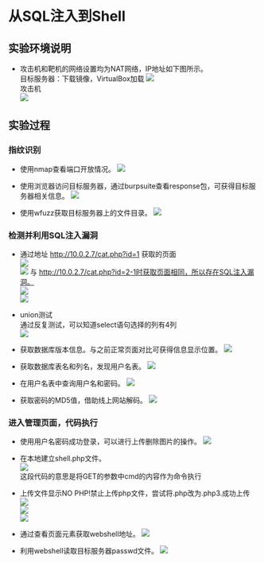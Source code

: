 # 从SQL注入到Shell

## 实验环境说明

* 攻击机和靶机的网络设置均为NAT网络，IP地址如下图所示。  
目标服务器：下载镜像，VirtualBox加载
![](pic/01.PNG)  
攻击机  
![](pic/02.PNG)  

## 实验过程

### 指纹识别

* 使用nmap查看端口开放情况。
![](pic/1.PNG)

* 使用浏览器访问目标服务器，通过burpsuite查看response包，可获得目标服务器相关信息。
![](pic/03.PNG)

* 使用wfuzz获取目标服务器上的文件目录。
![](pic/1_3.PNG)

### 检测并利用SQL注入漏洞

* 通过地址 http://10.0.2.7/cat.php?id=1 获取的页面  
![](pic/2-1.PNG)  
![](pic/2-2.PNG)
与 http://10.0.2.7/cat.php?id=2-1时获取页面相同，所以存在SQL注入漏洞。  
![](pic/2-3.PNG)  
![](pic/2-4.PNG)   

* union测试  
  通过反复测试，可以知道select语句选择的列有4列  
![](pic/2-5.PNG)

* 获取数据库版本信息。与之前正常页面对比可获得信息显示位置。
![](pic/3-1.PNG)

* 获取数据库表名和列名，发现用户名表。
![](pic/3-2.PNG)

* 在用户名表中查询用户名和密码。
![](pic/3-3.PNG)  

* 获取密码的MD5值，借助线上网站解码。
![](pic/3-4.PNG)

### 进入管理页面，代码执行

* 使用用户名密码成功登录，可以进行上传删除图片的操作。
![](pic/4-1.PNG)

* 在本地建立shell.php文件。  
![](pic/4-2.PNG)  
这段代码的意思是将GET的参数中cmd的内容作为命令执行  

* 上传文件显示NO PHP!禁止上传php文件，尝试将.php改为.php3.成功上传
![](pic/4-4.PNG)  
![](pic/4-3.PNG)  
![](pic/4-6.PNG)

* 通过查看页面元素获取webshell地址。
![](pic/4-7.PNG)

* 利用webshell读取目标服务器passwd文件。
![](pic/4-8.PNG)   

